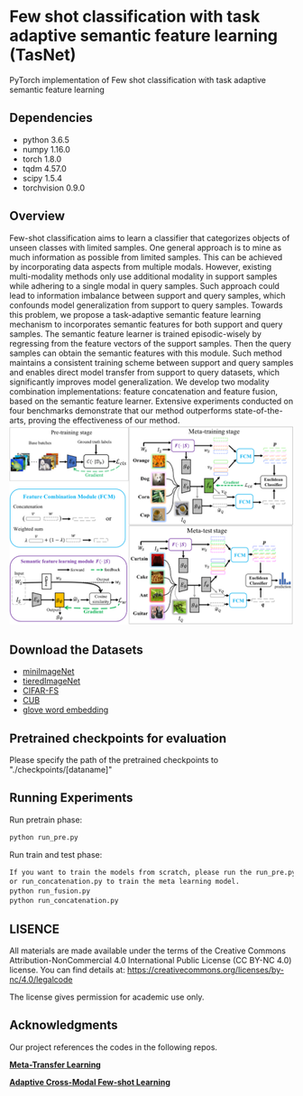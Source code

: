 # Few shot classification with task adaptive semantic feature learning (TasNet)

PyTorch implementation of Few shot classification with task adaptive semantic feature learning

## Dependencies
* python 3.6.5
* numpy 1.16.0
* torch 1.8.0
* tqdm 4.57.0
* scipy 1.5.4
* torchvision 0.9.0

## Overview
Few-shot classification aims to learn a classifier that categorizes objects of unseen classes with limited samples. One general approach is to mine as much information as possible from limited samples. This can be achieved by incorporating data aspects from multiple modals. However, existing multi-modality methods only use additional modality in support samples while adhering to a single modal in query samples. Such approach could lead to information imbalance between support and query samples, which confounds model generalization from support to query samples. Towards this problem, we propose a task-adaptive semantic feature learning mechanism to incorporates semantic features for both support and query samples. The semantic feature learner is trained episodic-wisely by regressing from the feature vectors of the support samples. Then the query samples can obtain the semantic features with this module. Such method maintains a consistent training scheme between support and query samples and enables direct model transfer from support to query datasets, which significantly improves model generalization. We develop two modality combination implementations: feature concatenation and feature fusion, based on the semantic feature learner. Extensive experiments conducted on four benchmarks demonstrate that our method outperforms state-of-the-arts, proving the effectiveness of our method.
![Image text](https://github.com/pmhDL/TasNet/blob/main/Image/architecture.png)

## Download the Datasets
* [miniImageNet](https://drive.google.com/file/d/1fJAK5WZTjerW7EWHHQAR9pRJVNg1T1Y7/view?usp=sharing) 
* [tieredImageNet](https://drive.google.com/file/d/1Letu5U_kAjQfqJjNPWS_rdjJ7Fd46LbX/view?usp=sharing)
* [CIFAR-FS](https://drive.google.com/file/d/1GjGMI0q3bgcpcB_CjI40fX54WgLPuTpS/view?usp=sharing)
* [CUB](https://drive.google.com/file/d/1hbzc_P1FuxMkcabkgn9ZKinBwW683j45/view)
* [glove word embedding](https://nlp.stanford.edu/projects/glove/)
  
## Pretrained checkpoints for evaluation
Please specify the path of the pretrained checkpoints to "./checkpoints/[dataname]"

## Running Experiments
Run pretrain phase:
```bash
python run_pre.py
```
Run train and test phase:
```bash
If you want to train the models from scratch, please run the run_pre.py to pretrain the backbone, and then run the run_fusion.py 
or run_concatenation.py to train the meta learning model.
python run_fusion.py
python run_concatenation.py
```
## LISENCE
All materials are made available under the terms of the Creative Commons Attribution-NonCommercial 4.0 International Public License (CC BY-NC 4.0) license. You can find details at: https://creativecommons.org/licenses/by-nc/4.0/legalcode

The license gives permission for academic use only.

## Acknowledgments
Our project references the codes in the following repos.

[**Meta-Transfer Learning**](https://github.com/yaoyao-liu/meta-transfer-learning)

[**Adaptive Cross-Modal Few-shot Learning**](https://github.com/ElementAI/am3)
